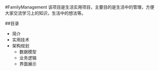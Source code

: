 #FamilyManagement
该项目是生活实用项目，主要目的是生活中的管理，方便大家交流学习上的知识，生活中的想法等。

##目录
* 简介 
* 实用技术 
* 架构规划  
    * 数据模型 
    * 业务逻辑
    * 界面展示
              
